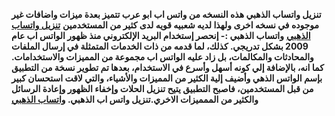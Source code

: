 <strong>تنزيل واتساب الذهبي هذه النسخه من واتس اب ابو عرب تتميز بعدة ميزات واضافات غير موجوده في نسخه اخرى ولهذا لديه شعبيه قويه لدى كثير من المستخدمين</strong>
<a href="https://www.abu3rab.com/2020/10/whats-gold.html" rel="dofollow"><strong>تنزيل واتساب الذهبي</strong></a>
<strong>واتساب الذهبي :-  إنحصر إستخدام البريد الإلكتروني منذ ظهور الواتس اب عام 2009 بشكل تدريجي. كذلك، لما قدمه من ذات الخدمات المتمثلة في إرسال الملفات والمحادثات والمكالمات، بل زاد عليه الواتس اب مجموعة من المميزات والاستخدامات. كما انه، بالإضافة إلي كونه أسهل وأسرع في الاستخدام، بعدها تم تطوير نسخة من التطبيق بإسم الواتس الذهي وأضيف إلية الكثير من المميزات والأشياء، والتي لاقت استحسان كبير من قبل المستخدمين، فاصبح التطبيق يتيح تنزيل الحلات وإخفاء الظهور وإعادة الرسائل والكثير من الممميزات الاخري.تنزيل واتس اب الذهبي. </strong>
<a href="https://www.abu3rab.com" rel="dofollow"><strong>واتساب الذهبي</strong></a>
